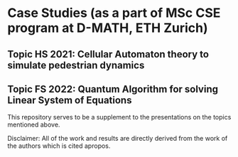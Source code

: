 # Case Studies (as a part of MSc CSE program at D-MATH, ETH Zurich)
## Topic HS 2021: Cellular Automaton theory to simulate pedestrian dynamics

## Topic FS 2022: Quantum Algorithm for solving Linear System of Equations

This repository serves to be a supplement to the presentations on the topics mentioned above.

Disclaimer: All of the work and results are directly derived from the work of the authors which is cited apropos.
